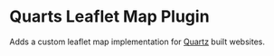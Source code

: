 # Quarts Leaflet Map Plugin

Adds a custom leaflet map implementation for [Quartz](https://github.com/jackyzha0/quartz) built websites.
